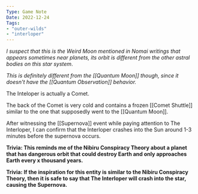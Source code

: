 ```yaml
---
Type: Game Note
Date: 2022-12-24
Tags:
- "outer-wilds"
- "interloper"
---
```

*I suspect that this is the Weird Moon mentioned in Nomai writings that appears sometimes near planets, its orbit is different from the other astral bodies on this star system*.

*This is definitely different from the [[Quantum Moon]] though, since it doesn't have the [[Quantum Observation]] behavior.*

The Inteloper is actually a Comet.

The back of the Comet is very cold and contains a frozen [[Comet Shuttle]] similar to the one that supposedly went to the [[Quantum Moon]].

After witnessing the [[Supernova]] event while paying attention to The Interloper, I can confirm that the Interloper crashes into the Sun around 1-3 minutes before the supernova occurs.

**Trivia: This reminds me of the Nibiru Conspiracy Theory about a planet that has dangerous orbit that could destroy Earth and only approaches Earth every x thousand years.**

**Trivia: If the inspiration for this entity is similar to the Nibiru Conspiracy Theory, then it is safe to say that The Interloper will crash into the star, causing the Supernova.**